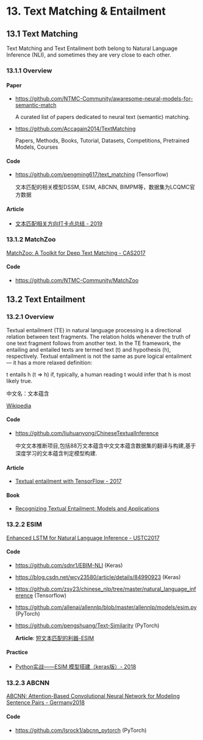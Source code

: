 
# 13. Text Matching & Entailment

## 13.1 Text Matching

Text Matching and Text Entailment both belong to Natural Language Inference (NLI), and sometimes they are very close to each other.

### 13.1.1 Overview

#### Paper

-  <https://github.com/NTMC-Community/awaresome-neural-models-for-semantic-match>

    A curated list of papers dedicated to neural text (semantic) matching.

- <https://github.com/Accagain2014/TextMatching>

    Papers, Methods, Books, Tutorial, Datasets, Competitions, Pretrained Models, Courses

#### Code

- <https://github.com/pengming617/text_matching> (Tensorflow)

    文本匹配的相关模型DSSM, ESIM, ABCNN, BIMPM等，数据集为LCQMC官方数据

#### Article

- [文本匹配相关方向打卡点总结 - 2019](https://mp.weixin.qq.com/s/Nlr-VbbfUahYjMNPhquH4w)


### 13.1.2 MatchZoo

[MatchZoo: A Toolkit for Deep Text Matching - CAS2017](https://arxiv.org/abs/1707.07270)

#### Code

- <https://github.com/NTMC-Community/MatchZoo>


## 13.2 Text Entailment

### 13.2.1 Overview

Textual entailment (TE) in natural language processing is a directional relation between text fragments. The relation holds whenever the truth of one text fragment follows from another text. In the TE framework, the entailing and entailed texts are termed text (t) and hypothesis (h), respectively. Textual entailment is not the same as pure logical entailment — it has a more relaxed definition: 

t entails h (t ⇒ h) if, typically, a human reading t would infer that h is most likely true.

中文名：文本蕴含

[Wikipedia](https://en.wikipedia.org/wiki/Textual_entailment)

#### Code

- <https://github.com/liuhuanyong/ChineseTextualInference>

    中文文本推断项目,包括88万文本蕴含中文文本蕴含数据集的翻译与构建,基于深度学习的文本蕴含判定模型构建.

#### Article

- [Textual entailment with TensorFlow - 2017](https://www.colabug.com/496258.html)

#### Book

- [Recognizing Textual Entailment: Models and Applications](https://ieeexplore.ieee.org/document/6812786)


### 13.2.2 ESIM

[Enhanced LSTM for Natural Language Inference - USTC2017](https://arxiv.org/abs/1609.06038)

#### Code

- <https://github.com/sdnr1/EBIM-NLI> (Keras)

- <https://blog.csdn.net/wcy23580/article/details/84990923> (Keras)

- <https://github.com/zsy23/chinese_nlp/tree/master/natural_language_inference> (Tensorflow)

- <https://github.com/allenai/allennlp/blob/master/allennlp/models/esim.py> (PyTorch)

- <https://github.com/pengshuang/Text-Similarity> (PyTorch)

    **Article**: [短文本匹配的利器-ESIM](https://zhuanlan.zhihu.com/p/47580077)

#### Practice

- [Python实战——ESIM 模型搭建（keras版）- 2018](https://blog.csdn.net/wcy23580/article/details/84990923)


### 13.2.3 ABCNN

[ABCNN: Attention-Based Convolutional Neural Network for Modeling Sentence Pairs - Germany2018](https://arxiv.org/abs/1512.05193)

#### Code

- <https://github.com/lsrock1/abcnn_pytorch> (PyTorch)
